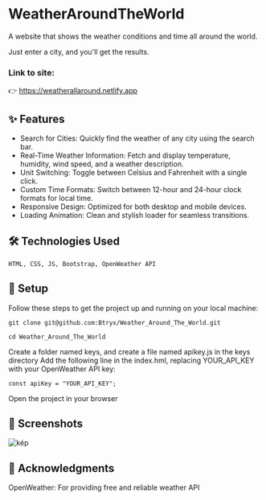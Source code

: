 # WeatherAroundTheWorld
A website that shows the weather conditions and time all around the world.

Just enter a city, and you'll get the results.

### Link to site: 
👉 https://weatherallaround.netlify.app

## ✨ Features

- Search for Cities: Quickly find the weather of any city using the search bar.
- Real-Time Weather Information: Fetch and display temperature, humidity, wind speed, and a weather description.
- Unit Switching: Toggle between Celsius and Fahrenheit with a single click.
- Custom Time Formats: Switch between 12-hour and 24-hour clock formats for local time.
- Responsive Design: Optimized for both desktop and mobile devices.
- Loading Animation: Clean and stylish loader for seamless transitions.



## 🛠️ Technologies Used
    HTML, CSS, JS, Bootstrap, OpenWeather API

## 🚀 Setup

Follow these steps to get the project up and running on your local machine:

    git clone git@github.com:Btryx/Weather_Around_The_World.git

    cd Weather_Around_The_World

Create a folder named keys, and create a file named apikey.js in the keys directory
    Add the following line in the index.hml, replacing YOUR_API_KEY with your OpenWeather API key:

    const apiKey = "YOUR_API_KEY";  

Open the project in your browser


## 📸 Screenshots
![kép](https://github.com/user-attachments/assets/47b8ddf7-2307-4ff0-bab9-70c4737c7554)


## 🙌 Acknowledgments

OpenWeather: For providing free and reliable weather API
